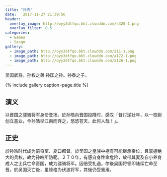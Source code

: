 ```yaml
---
title: "孙秀"
date:   2017-11-27 21:39:56
header:
  overlay_image: http://oyy3dtfqo.bkt.clouddn.com/s320-1.png
  overlay_filter: 0.5
categories:
  - Games
  - Sango
gallery:
  - image_path: http://oyy3dtfqo.bkt.clouddn.com/211-1.png
  - image_path: http://oyy3dtfqo.bkt.clouddn.com/a172-1.png
  - image_path: http://oyy3dtfqo.bkt.clouddn.com/a126-1.png
---
```


吴国武将。孙权之弟·孙匡之孙。孙泰之子。

{% include gallery caption=page.title %}

## 演义

以晋国之骠骑将军身份登场。於孙皓向晋国投降时，感叹「昔讨逆壮年，以一校尉创立基业，今孙皓举江南而弃之，悠悠苍天，此何人哉！」。

## 正史

於孙皓时代成为前将军、夏口都督。於吴国之皇族中極有可能继承帝位，且掌握绝大的兵权，故为孙皓所防範。２７０年，有感自身性命危险，故带其妻及自小养育成人之士兵亡命晋国，成为骠骑将军。因倍受礼遇，尔後吴国将领即陆续亡命至晋。於吴国灭亡後，虽降格为伏波将军，其後仍受重用。